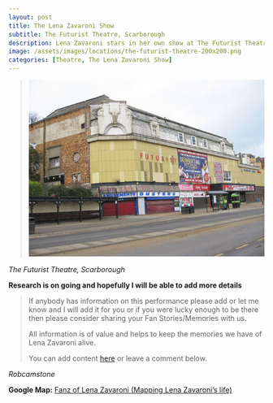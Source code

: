 ```yaml
---
layout: post
title: The Lena Zavaroni Show
subtitle: The Futurist Theatre, Scarborough
description: Lena Zavaroni stars in her own show at The Futurist Theatre, Scarborough.
image: /assets/images/locations/the-futurist-theatre-200x200.png
categories: [Theatre, The Lena Zavaroni Show]
---
```


> ![The Futurist Theatre, Scarborough](/assets/images/locations/the-futurist-theatre.jpg)

<cite>The Futurist Theatre, Scarborough</cite>

**Research is on going and hopefully I will be able to add more details**
> If anybody has information on this performance please add or let me know and I will add it for you or if you were lucky enough to be there then please consider sharing your Fan Stories/Memories with us.
>
> All information is of value and helps to keep the memories we have of Lena Zavaroni alive.
>
> You can add content [here](https://github.com/FanzOfLenaZavaroni/fanzoflenazavaroni.github.io) or leave a comment below.

<cite>Robcamstone</cite>

**Google Map:**
<span class="post-categories">[Fanz of Lena Zavaroni (Mapping Lena Zavaroni’s life)](https://www.google.com/maps/d/u/0/viewer?mid=1D1D0ERV_FQMNb9XZzJ-J3yUlK8aI4vhI&hl=en&ll=54.282119500000036%2C-0.39636270000005425&z=19)</span>

